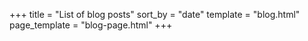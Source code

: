 +++
title = "List of blog posts"
sort_by = "date"
template = "blog.html"
page_template = "blog-page.html"
+++


